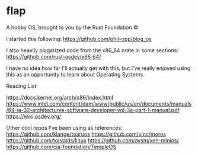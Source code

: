 # flap
A hobby OS, brought to you by the Rust Foundation ©️

I started this following: https://github.com/phil-opp/blog_os

I also heavily plagarized code from the x86_64 crate in some sections: https://github.com/rust-osdev/x86_64/

I have no idea how far I'll actually get with this, but I've really enjoyed using this as an opportunity to learn about Operating Systems. 

Reading List:

https://docs.kernel.org/arch/x86/index.html
https://www.intel.com/content/dam/www/public/us/en/documents/manuals/64-ia-32-architectures-software-developer-vol-3a-part-1-manual.pdf
https://wiki.osdev.org/


Other cool repos I've been using as references:
https://github.com/klange/toaruos
https://github.com/vinc/moros
https://github.com/torvalds/linux
https://github.com/avsm/xen-minios/
https://github.com/cia-foundation/TempleOS


